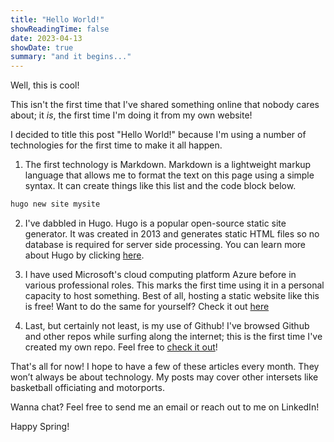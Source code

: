 ```yaml
---
title: "Hello World!"
showReadingTime: false
date: 2023-04-13
showDate: true
summary: "and it begins..."
---
```

Well, this is cool! 

This isn't the first time that I've shared something online that nobody cares about; it *is*, the first time I'm doing it from my own website!

I decided to title this post "Hello World!" because I'm using a number of technologies for the first time to make it all happen.

1. The first technology is Markdown. Markdown is a lightweight markup language that allows me to format the text on this page using a simple syntax. It can create things like this list and the code block below.

```sh
hugo new site mysite
```

2. I've dabbled in Hugo. Hugo is a popular open-source static site generator. It was created in 2013 and generates static HTML files so no database is required for server side processing. You can learn more about Hugo by clicking [here](https://gohugo.io).

3. I have used Microsoft's cloud computing platform Azure before in various professional roles. This marks the first time using it in a personal capacity to host something. Best of all, hosting a static website like this is free! Want to do the same for yourself? Check it out [here](https://learn.microsoft.com/en-us/azure/static-web-apps/overview)

4. Last, but certainly not least, is my use of Github! I've browsed Github and other repos while surfing along the internet; this is the first time I've created my own repo. Feel free to [check it out](https://github.com/techzebra)!

That's all for now! I hope to have a few of these articles every month. They won’t always be about technology. My posts may cover other intersets like basketball officiating and motorports.

Wanna chat? Feel free to send me an email or reach out to me on LinkedIn!

Happy Spring!


